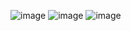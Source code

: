 ![image](https://github.com/user-attachments/assets/54595184-5cba-4df1-8af9-5009bd42aceb)
![image](https://github.com/user-attachments/assets/64eb4995-91f4-4814-9318-02901f051556)
![image](https://github.com/user-attachments/assets/ec146802-5bcf-40c1-b0de-de36509f1fcc)
